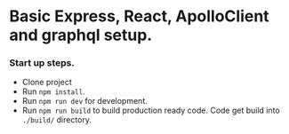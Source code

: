 # Basic Express, React, ApolloClient and graphql setup.

### Start up steps.
* Clone project
* Run ``npm install``.
* Run ``npm run dev`` for development.
* Run ``npm run build`` to build production ready code. Code get build into ``./build/`` directory.
